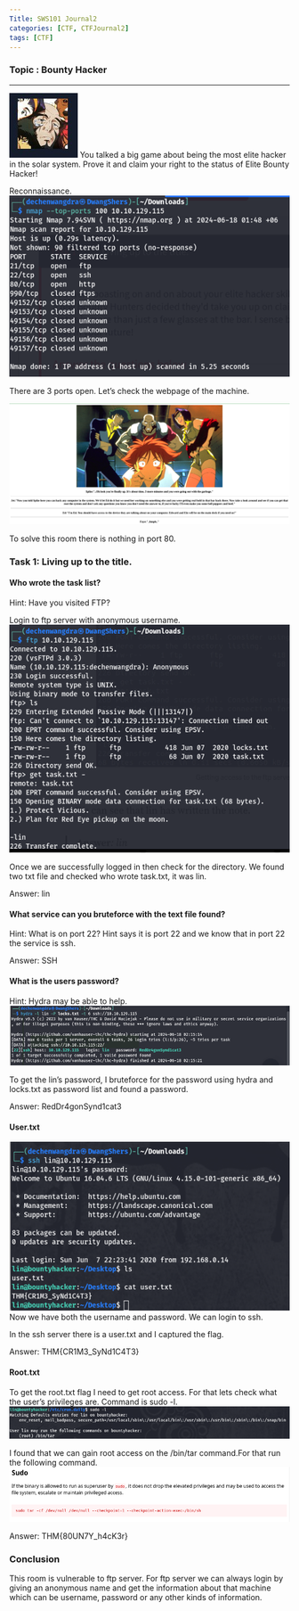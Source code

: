 ```yaml
---
Title: SWS101 Journal2
categories: [CTF, CTFJournal2]
tags: [CTF]
---
```


### Topic : Bounty Hacker

---
![alt text](</image/CTF/Bounty Hacker/bounty0.jpg>)
You talked a big game about being the most elite hacker in the solar system. Prove it and claim your right to the status of Elite Bounty Hacker!

Reconnaissance.
![alt text](</image/CTF/Bounty Hacker/bounty1.png>)

There are 3 ports open. Let’s check the webpage of the machine.

![alt text](</image/CTF/Bounty Hacker/Website.png>)

To solve this room there is nothing in port 80.


### Task 1: Living up to the title.

#### Who wrote the task list?
Hint: Have you visited FTP?

Login to ftp server with anonymous username.
![alt text](</image/CTF/Bounty Hacker/bounty2.png>)

Once we are successfully logged in then check for the directory. We found two txt file and checked who wrote task.txt, it was lin.
 
Answer: lin

#### What service can you bruteforce with the text file found?
Hint: What is on port 22?
Hint says it is port 22 and we know that in port 22 the service is ssh.

Answer: SSH

#### What is the users password?
Hint: Hydra may be able to help.
![alt text](</image/CTF/Bounty Hacker/bounty3.png>)

To get the  lin’s password, I bruteforce for the password using hydra and locks.txt as password list and found a password.

Answer: RedDr4gonSynd1cat3

#### User.txt
![alt text](</image/CTF/Bounty Hacker/bounty4.png>)
Now we have both the username and password. We can login to ssh.

In the ssh server there is a user.txt and I captured the flag.

Answer: THM{CR1M3_SyNd1C4T3}

#### Root.txt
To get the root.txt flag I need to get root access. For that lets check what the user’s privileges are. Command is sudo -l.
![alt text](</image/CTF/Bounty Hacker/bounty5.png>)

I found that we can gain root access on the /bin/tar command.For that run the following command.
![alt text](</image/CTF/Bounty Hacker/bounty6.png>)

Answer: THM{80UN7Y_h4cK3r}

### Conclusion
This room is vulnerable to ftp server. For ftp server we can always login by giving an anonymous name and get the information about that machine which can be username, password or any other kinds of information. 
